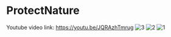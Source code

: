 # ProtectNature

Youtube video link: https://youtu.be/JQRAzhTmrug
![3](https://github.com/TahaKoyuturk/ProtectNature/assets/59308946/594d9438-fc96-4f0a-a181-82a707be4a45)
![2](https://github.com/TahaKoyuturk/ProtectNature/assets/59308946/0b3ee410-666a-4971-8299-d0ff07d803ce)
![1](https://github.com/TahaKoyuturk/ProtectNature/assets/59308946/96c23379-d229-408d-85b9-836dd57566cb)
